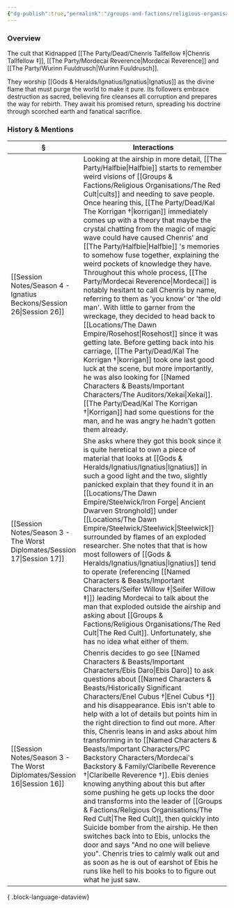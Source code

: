 ```yaml
---
{"dg-publish":true,"permalink":"/groups-and-factions/religious-organisations/the-red-cult/","tags":["Groups"],"updated":"2025-08-11T11:53:31.567+01:00"}
---
```


### Overview
The cult that Kidnapped [[The Party/Dead/Chenris Tallfellow ‡\|Chenris Tallfellow ‡]], [[The Party/Mordecai Reverence\|Mordecai Reverence]] and [[The Party/Wurinn Fuuldrusch\|Wurinn Fuuldrusch]].

They worship [[Gods & Heralds/Ignatius/Ignatius\|Ignatius]] as the divine flame that must purge the world to make it pure. Its followers embrace destruction as sacred, believing fire cleanses all corruption and prepares the way for rebirth. They await his promised return, spreading his doctrine through scorched earth and fanatical sacrifice.

### History & Mentions
| §                                                                           | Interactions                                                                                                                                                                                                                                                                                                                                                                                                                                                                                                                                                                                                                                                                                                                                                                                                                                                                                                                                                                                              |
| --------------------------------------------------------------------------- | --------------------------------------------------------------------------------------------------------------------------------------------------------------------------------------------------------------------------------------------------------------------------------------------------------------------------------------------------------------------------------------------------------------------------------------------------------------------------------------------------------------------------------------------------------------------------------------------------------------------------------------------------------------------------------------------------------------------------------------------------------------------------------------------------------------------------------------------------------------------------------------------------------------------------------------------------------------------------------------------------------- |
| [[Session Notes/Season 4 - Ignatius Beckons/Session 26\|Session 26]]     | Looking at the airship in more detail, [[The Party/Halfbie\|Halfbie]] starts to remember weird visions of [[Groups & Factions/Religious Organisations/The Red Cult\|cults]] and needing to save people. Once hearing this, [[The Party/Dead/Kal The Korrigan †\|korrigan]] immediately comes up with a theory that maybe the crystal chatting from the magic of magic wave could have caused Chenris' and [[The Party/Halfbie\|Halfbie]] 's memories to somehow fuse together, explaining the weird pockets of knowledge they have. Throughout this whole process, [[The Party/Mordecai Reverence\|Mordecai]] is notably hesitant to call Chenris by name, referring to them as 'you know' or 'the old man'. With little to garner from the wreckage, they decided to head back to [[Locations/The Dawn Empire/Rosehost\|Rosehost]] since it was getting late. Before getting back into his carriage, [[The Party/Dead/Kal The Korrigan †\|korrigan]] took one last good luck at the scene, but more importantly, he was also looking for [[Named Characters & Beasts/Important Characters/The Auditors/Xekai\|Xekai]]. [[The Party/Dead/Kal The Korrigan †\|Korrigan]] had some questions for the man, and he was angry he hadn't gotten them already. |
| [[Session Notes/Season 3 - The Worst Diplomates/Session 17\|Session 17]] | She asks where they got this book since it is quite heretical to own a piece of material that looks at [[Gods & Heralds/Ignatius/Ignatius\|Ignatius]] in such a good light and the two, slightly panicked explain that they found it in an [[Locations/The Dawn Empire/Steelwick/Iron Forge\| Ancient Dwarven Stronghold]] under [[Locations/The Dawn Empire/Steelwick/Steelwick\|Steelwick]] surrounded by flames of an exploded researcher. She notes that that is how most followers of [[Gods & Heralds/Ignatius/Ignatius\|Ignatius]] tend to operate  (referencing [[Named Characters & Beasts/Important Characters/Seifer Willow ‡\|Seifer Willow ‡]]) leading Mordecai to talk about the man that exploded outside the airship and asking about [[Groups & Factions/Religious Organisations/The Red Cult\|The Red Cult]]. Unfortunately, she has no idea what either of them.                                                                                                                                                                                                                                                                                                                                                                                                     |
| [[Session Notes/Season 3 - The Worst Diplomates/Session 16\|Session 16]] | Chenris decides to go see [[Named Characters & Beasts/Important Characters/Ebis Daro\|Ebis Daro]] to ask questions about [[Named Characters & Beasts/Historically Significant  Characters/Enel Cubus †\|Enel Cubus †]] and his disappearance. Ebis isn't able to help with a lot of details but points him in the right direction to find out more. After this, Chenris leans in and asks about him transforming in to [[Named Characters & Beasts/Important Characters/PC Backstory Characters/Mordecai's Backstory & Family/Claribelle Reverence †\|Claribelle Reverence †]]. Ebis denies knowing anything about this but after some pushing he gets up locks the door and transforms into the leader of [[Groups & Factions/Religious Organisations/The Red Cult\|The Red Cult]], then quickly into Suicide bomber from the airship. He then switches back into to Ebis, unlocks the door and says "And no one will believe you". Chenris tries to calmly walk out and as soon as he is out of earshot of Ebis he runs like hell to his books to to figure out what he just saw.                                                                                                                                                                                                                                                   |

{ .block-language-dataview}